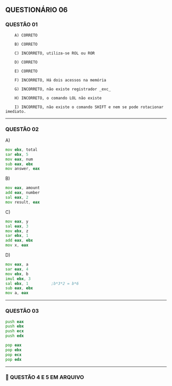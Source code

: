 ## QUESTIONÁRIO 06


### QUESTÃO 01

        A) CORRETO

        B) CORRETO

        C) INCORRETO, utiliza-se ROL ou ROR

        D) CORRETO

        E) CORRETO

        F) INCORRETO, Há dois acessos na memória

        G) INCORRETO, não existe registrador _exc_

        H) INCORRETO, o comando LOL não existe

        I) INCORRETO, não existe o comando SHIFT e nem se pode rotacionar imediato.


-----

### QUESTÃO 02

A)
```asm
mov ebx, total
sar ebx, 5
mov eax, num
sub eax, ebx
mov answer, eax
```

B)
```asm
mov eax, amount
add eax, number
sal eax, 2
mov result, eax
```

C)
```asm
mov eax, y
sal eax, 3
mov ebx, z
sar ebx, 1
add eax, ebx
mov x, eax
```

D)
```asm
mov eax, a
sar eax, 4
mov ebx, b
imul ebx, 3
sal ebx, 1          ;b*3*2 = b*6
sub eax, ebx
mov a, eax
```
-----
### QUESTÃO 03


```asm
push eax
push ebx
push ecx
push edx

pop eax
pop ebx
pop ecx
pop edx
```
-----
### 📎 QUESTÃO 4 E 5 EM ARQUIVO
